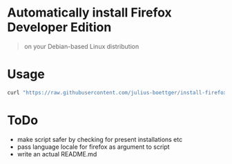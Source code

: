 # Automatically install Firefox Developer Edition
> on your Debian-based Linux distribution

# Usage
```bash
curl "https://raw.githubusercontent.com/julius-boettger/install-firefox-dev-linux/master/install_firefox_dev.sh" | bash -s "en_US"
```

# ToDo
- make script safer by checking for present installations etc
- pass language locale for firefox as argument to script
- write an actual README.md


